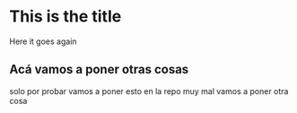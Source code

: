 # This is the title

Here it goes again

## Acá vamos a poner otras cosas
solo por probar
vamos a poner esto en la repo
muy mal
vamos a poner otra cosa

